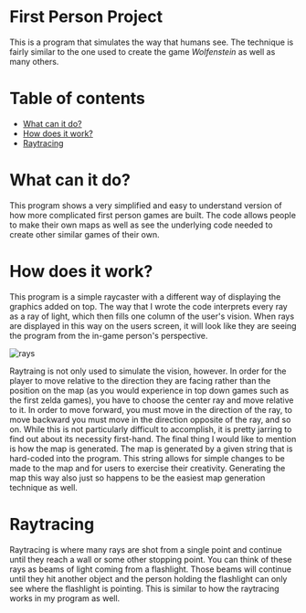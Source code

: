 # First Person Project
 This is a program that simulates the way that humans see. The technique is fairly similar to the one used to create the game *Wolfenstein* as well as many others.
 
 # Table of contents
 - [What can it do?](#what-can-it-do?)
 - [How does it work?](#how-does-it-work?)
 - [Raytracing](#Raytracing)
 
 # What can it do?
 This program shows a very simplified and easy to understand version of how more complicated first person games are built. The code allows people to make their own maps as well as see the underlying code needed to create other similar games of their own.
 
 # How does it work?
 This program is a simple raycaster with a different way of displaying the graphics added on top. The way that I wrote the code interprets every ray as a ray of light, which then fills one column of the user's vision. When rays are displayed in this way on the users screen, it will look like they are seeing the program from the in-game person's perspective.

![rays](https://github.com/jwMaxwell/First-Person-Project/blob/main/Demo/RayMapping.png")

 Raytraing is not only used to simulate the vision, however. In order for the player to move relative to the direction they are facing rather than the position on the map (as you would experience in top down games such as the first zelda games), you have to choose the center ray and move relative to it. In order to move forward, you must move in the direction of the ray, to move backward you must move in the direction opposite of the ray, and so on. While this is not particularly difficult to accomplish, it is pretty jarring to find out about its necessity first-hand.
 The final thing I would like to mention is how the map is generated. The map is generated by a given string that is hard-coded into the program. This string allows for simple changes to be made to the map and for users to exercise their creativity. Generating the map this way also just so happens to be the easiest map generation technique as well.
 
 # Raytracing
 Raytracing is where many rays are shot from a single point and continue until they reach a wall or some other stopping point. You can think of these rays as beams of light coming from a flashlight. Those beams will continue until they hit another object and the person holding the flashlight can only see where the flashlight is pointing. This is similar to how the raytracing works in my program as well.

